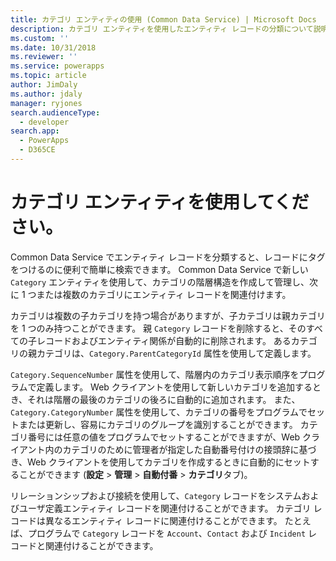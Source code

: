 ```yaml
---
title: カテゴリ エンティティの使用 (Common Data Service) | Microsoft Docs
description: カテゴリ エンティティを使用したエンティティ レコードの分類について説明します。
ms.custom: ''
ms.date: 10/31/2018
ms.reviewer: ''
ms.service: powerapps
ms.topic: article
author: JimDaly
ms.author: jdaly
manager: ryjones
search.audienceType:
  - developer
search.app:
  - PowerApps
  - D365CE
---
```

# <a name="use-the-category-entity"></a>カテゴリ エンティティを使用してください。

Common Data Service でエンティティ レコードを分類すると、レコードにタグをつけるのに便利で簡単に検索できます。 Common Data Service で新しい `Category` エンティティを使用して、カテゴリの階層構造を作成して管理し、次に 1 つまたは複数のカテゴリにエンティティ レコードを関連付けます。  
  
 カテゴリは複数の子カテゴリを持つ場合がありますが、子カテゴリは親カテゴリを 1 つのみ持つことができます。 親 `Category` レコードを削除すると、そのすべての子レコードおよびエンティティ関係が自動的に削除されます。 あるカテゴリの親カテゴリは、`Category.ParentCategoryId` 属性を使用して定義します。  
  
 `Category.SequenceNumber` 属性を使用して、階層内のカテゴリ表示順序をプログラムで定義します。  Web クライアントを使用して新しいカテゴリを追加するとき、それは階層の最後のカテゴリの後ろに自動的に追加されます。 また、`Category.CategoryNumber` 属性を使用して、カテゴリの番号をプログラムでセットまたは更新し、容易にカテゴリのグループを識別することができます。 カテゴリ番号には任意の値をプログラムでセットすることができますが、Web クライアント内のカテゴリのために管理者が指定した自動番号付けの接頭辞に基づき、Web クライアントを使用してカテゴリを作成するときに自動的にセットすることができます (**設定** > **管理** > **自動付番** > **カテゴリ**タブ)。  
  
 リレーションシップおよび接続を使用して、`Category` レコードをシステムおよびユーザ定義エンティティ レコードを関連付けることができます。 カテゴリ レコードは異なるエンティティ レコードに関連付けることができます。 たとえば、プログラムで `Category` レコードを `Account`、`Contact` および `Incident` レコードと関連付けることができます。   

